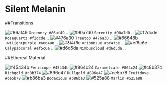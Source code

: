 # Silent Melanin

##Transitions

![#86af49](https://placehold.it/15/86af49/000000?text=+) `Greenery #86af49` ..
![#90a7d0](https://placehold.it/15/90a7d0/000000?text=+) `Serenity #90a7d0` ..
![#f2dcde](https://placehold.it/15/f2dcde/000000?text=+) `Rosequartz #f2dcde` ..
![#476a30](https://placehold.it/15/476a30/000000?text=+) `Treetop #476a30` ..
![#66648b](https://placehold.it/15/66648b/000000?text=+) `Twilightpurple #66648b` ..
![#3f4f5e](https://placehold.it/15/3f4f5e/000000?text=+) `Orionblue #3f4f5e` ..
![#ef5c6e](https://placehold.it/15/ef5c6e/000000?text=+) `Calypsocoral #ef5c6e` ..
![#d6d5da](https://placehold.it/15/d6d5da/000000?text=+) `Nimbuscloud #d6d5da` ..

##Ethereal Material

![#45434b](https://placehold.it/15/45434b/000000?text=+) `Periscope #45434b`
![#864c24](https://placehold.it/15/864c24/000000?text=+) `Caramelcafe #864c24`
![#c8b374](https://placehold.it/15/c8b374/000000?text=+) `Richgold #c8b374`
![#896e47](https://placehold.it/15/896e47/000000?text=+) `Dullgold #896e47`
![#ce5b78](https://placehold.it/15/ce5b78/000000?text=+) `Fruitdove #ce5b78`
![#b86ba3](https://placehold.it/15/b86ba3/000000?text=+) `Bodacious #b86ba3`
![#525a88](https://placehold.it/15/525a88/000000?text=+) `Marlin #525a88`
